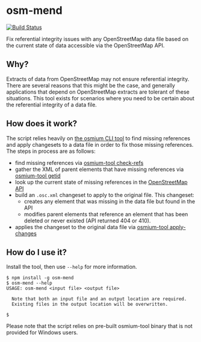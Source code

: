 # osm-mend

[![Build Status](https://travis-ci.org/mapbox/osm-mend.svg?branch=master)](https://travis-ci.org/mapbox/osm-mend)

Fix referential integrity issues with any OpenStreetMap data file based on
the current state of data accessible via the OpenStreetMap API.

## Why?

Extracts of data from OpenStreetMap may not ensure referential integrity. There
are several reasons that this might be the case, and generally applications that
depend on OpenStreetMap extracts are tolerant of these situations. This tool
exists for scenarios where you need to be certain about the referential integrity
of a data file.

## How does it work?

The script relies heavily on [the osmium CLI tool](http://osmcode.org/osmium/)
to find missing references and apply changesets to a data file in order to fix
those missing references. The steps in process are as follows:

- find missing references via [osmium-tool check-refs](http://docs.osmcode.org/osmium/v1.2.1/osmium-check-refs.html)
- gather the XML of parent elements that have missing references via [osmium-tool getid](http://docs.osmcode.org/osmium/v1.2.1/osmium-getid.html)
- look up the current state of missing references in the [OpenStreetMap API](http://wiki.openstreetmap.org/wiki/API_v0.6#Read:_GET_.2Fapi.2F0.6.2F.5Bnode.7Cway.7Crelation.5D.2F.23id)
- build an `.osc.xml` changeset to apply to the original file. This changeset:
  - creates any element that was missing in the data file but found in the API
  - modifies parent elements that reference an element that has been deleted or
  never existed (API returned 404 or 410).
- applies the changeset to the original data file via [osmium-tool apply-changes](http://docs.osmcode.org/osmium/v1.2.1/osmium-apply-changes.html)

## How do I use it?

Install the tool, then use `--help` for more information.

```
$ npm install -g osm-mend
$ osm-mend --help
USAGE: osm-mend <input file> <output file>

  Note that both an input file and an output location are required.
  Existing files in the output location will be overwritten.

$
```

Please note that the script relies on pre-built osmium-tool binary that is not
provided for Windows users.

